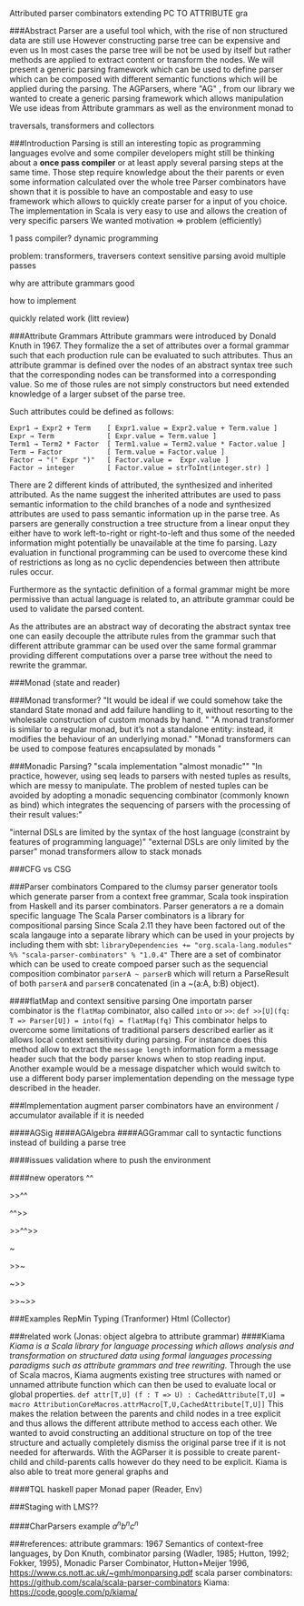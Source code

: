Attributed parser combinators
extending PC TO ATTRIBUTE gra

###Abstract
Parser are a useful tool which, with the rise of non structured data are still use
However constructing parse tree can be expensive and even us
In most cases the parse tree will be not be used by itself but rather methods are applied to extract content or transform the nodes.
We will present a generic parsing framework which can be used to define parser which can be composed with different semantic functions which will be applied during the parsing.
The AGParsers, where "AG" , from our library  we wanted to create a generic parsing framework which allows manipulation
We use ideas from Attribute grammars as well as the environment monad to 

traversals, transformers and collectors

###Introduction
Parsing is still an interesting topic as programming languages evolve and some compiler developers might still be thinking about a **once pass compiler** or at least apply several parsing steps at the same time. Those step require knowledge about the their parents or even some information calculated over the whole tree
Parser combinators have shown that it is possible to have an compostable and easy to use framework which allows to quickly create parser for a input of you choice. The implementation in Scala is very easy to use and allows the creation of very specific parsers
We wanted 
motivation => problem (efficiently)

1 pass compiler?
dynamic programming

problem: 
transformers, traversers
context sensitive parsing
avoid multiple passes

why are attribute grammars good

how to implement

quickly related work (litt review)


###Attribute Grammars
Attribute grammars were introduced by Donald Knuth in 1967. They formalize the a set of attributes over a formal grammar such that each production rule can be evaluated to such attributes. Thus an attribute grammar is defined over the nodes of an abstract syntax tree such that the corresponding nodes can be transformed into a corresponding value. So me of those rules are not simply constructors but need extended knowledge of a larger subset of the parse tree.

Such attributes could be defined as follows:
```
Expr1 → Expr2 + Term    [ Expr1.value = Expr2.value + Term.value ]
Expr → Term             [ Expr.value = Term.value ]
Term1 → Term2 * Factor  [ Term1.value = Term2.value * Factor.value ]
Term → Factor           [ Term.value = Factor.value ]
Factor → "(" Expr ")"   [ Factor.value =  Expr.value ]
Factor → integer        [ Factor.value = strToInt(integer.str) ]
```
There are 2 different kinds of attributed, the synthesized and inherited attributed. As the name suggest the inherited attributes are used to pass semantic information to the child branches of a node and synthesized attributes are used to pass semantic information up in the parse tree. As parsers are generally construction a tree structure from a linear onput they either have to work left-to-right or right-to-left and thus some of the needed information might potentially be unavailable at the time fo parsing. Lazy evaluation in functional programming can be used to overcome these kind of restrictions as long as no cyclic dependencies between then attribute rules occur.

Furthermore as the syntactic definition of a formal grammar might be more permissive than actual language is related to, an attribute grammar could be used to validate the parsed content.

As the attributes are an abstract way of decorating the abstract syntax tree one can easily decouple the attribute rules from the grammar such that different attribute grammar can be used over the same formal grammar providing different computations over a parse tree without the need to rewrite the grammar.

###Monad (state and reader)

###Monad transformer?
"It would be ideal if we could somehow take the standard State monad and add failure handling to it, without resorting to the wholesale construction of custom monads by hand. "
"A monad transformer is similar to a regular monad, but it’s not a standalone entity: instead, it modifies the behaviour of an underlying monad."
"Monad transformers can be used to compose features encapsulated by monads "


###Monadic Parsing?
"scala implementation "almost monadic""
"In practice, however, using seq leads to parsers with nested
tuples as results, which are messy to manipulate.
The problem of nested tuples can be avoided by adopting a monadic sequencing
combinator (commonly known as bind) which integrates the sequencing of parsers
with the processing of their result values:"

"internal DSLs are limited by the syntax of the host language (constraint by features of programming language)"
"external DSLs are only limited by the parser"
monad transformers allow to stack monads

###CFG vs CSG


###Parser combinators
Compared to the clumsy parser generator tools which generate parser from a context free grammar, Scala took inspiration from Haskell and its parser combinators. Parser generators a re a domain specific language 
The Scala Parser combinators is a library for compositional parsing
Since Scala 2.11 they have been factored out of the scala langauge into a separate library which can be used in your projects by including them with sbt:
`libraryDependencies += "org.scala-lang.modules" %% "scala-parser-combinators" % "1.0.4"`
There are a set of combinator which can be used to create compoed parser such as the sequencial composition combinator `parserA ~ parserB` which will return a ParseResult of both `parserA` and `parserB` concatenated (in a ~(a:A, b:B) object).


####flatMap and context sensitive parsing
One importatn parser combinator is the `flatMap` combinator, also called `into` or `>>`:
`def >>[U](fq: T => Parser[U]) = into(fq) = flatMap(fq)`
This combinator helps to overcome some limitations of traditional parsers described earlier as it allows local context sensitivity during parsing. For instance does this method allow to extract the `message length` information form a message header such that the body parser knows when to stop reading input. Another example would be a message dispatcher which would switch to use a different body parser implementation depending on the message type described in the header.

###Implementation
augment parser combinators
have an environment / accumulator available if it is needed 

####AGSig
####AGAlgebra
####AGGrammar
call to syntactic functions instead of building a parse tree

####issues
validation
where to push the environment

####new operators
^^

\>>^^

^^>>

\>>^^>>

~

\>>~

~>>

\>>~>>

###Examples
RepMin
Typing (Tranformer)
Html (Collector)


###related work
(Jonas: object algebra to attribute grammar)
####Kiama
*Kiama is a Scala library for language processing which allows analysis and transformation on structured data using formal languages processing paradigms such as attribute grammars and tree rewriting.*
Through the use of Scala macros, Kiama augments existing tree structures with named or unnamed attribute function which can then be used to evaluate local or global properties.
`def attr[T,U] (f : T => U) : CachedAttribute[T,U] = macro AttributionCoreMacros.attrMacro[T,U,CachedAttribute[T,U]]`
This makes the relation between the parents and child nodes in a tree explicit and thus allows the different attribute method to access each other. We wanted to avoid constructing an additional structure on top of the tree structure and actually completely dismiss the original parse tree if it is not needed for afterwards. With the AGParser it is possible to create parent-child and child-parents calls however do they need to be explicit.
Kiama is also able to treat more general graphs and 

####TQL
haskell paper
Monad paper (Reader, Env)

###Staging with LMS??

####CharParsers example $a^nb^nc^n$

###references:
attribute grammars: 1967 Semantics of context-free languages, by Don Knuth, 
combinator parsing (Wadler, 1985; Hutton, 1992; Fokker, 1995),
Monadic Parser Combinator, Hutton+Meijer 1996, https://www.cs.nott.ac.uk/~gmh/monparsing.pdf 
scala parser combinators: https://github.com/scala/scala-parser-combinators
Kiama: https://code.google.com/p/kiama/

